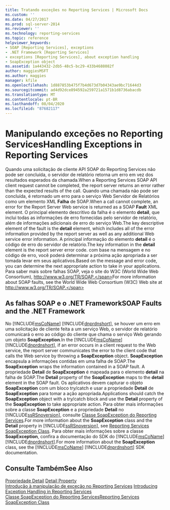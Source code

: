 ```yaml
---
title: Tratando exceções no Reporting Services | Microsoft Docs
ms.custom: ''
ms.date: 04/27/2017
ms.prod: sql-server-2014
ms.reviewer: ''
ms.technology: reporting-services
ms.topic: reference
helpviewer_keywords:
- SOAP [Reporting Services], exceptions
- .NET Framework [Reporting Services]
- exceptions [Reporting Services], about exception handling
- SoapException object
ms.assetid: 1a443432-2db5-48c5-bc29-433b4688082f
author: maggiesMSFT
ms.author: maggies
manager: kfile
ms.openlocfilehash: 1d887853b475f7b4d673d7b04343ae9bc71644d3
ms.sourcegitcommit: ad4d92dce894592a259721a1571b1d8736abacdb
ms.translationtype: MT
ms.contentlocale: pt-BR
ms.lasthandoff: 08/04/2020
ms.locfileid: "87682117"
---
```

# <a name="handling-exceptions-in-reporting-services"></a><span data-ttu-id="623a4-102">Manipulando exceções no Reporting Services</span><span class="sxs-lookup"><span data-stu-id="623a4-102">Handling Exceptions in Reporting Services</span></span>
  <span data-ttu-id="623a4-103">Quando uma solicitação de cliente API SOAP do Reporting Services não pode ser concluída, o servidor de relatório retorna um erro em vez dos resultados esperados da chamada.</span><span class="sxs-lookup"><span data-stu-id="623a4-103">When a Reporting Services SOAP API client request cannot be completed, the report server returns an error rather than the expected results of the call.</span></span> <span data-ttu-id="623a4-104">Quando uma chamada não pode ser concluída, é retornado um erro para o serviço Web Servidor de Relatórios como um elemento XML **Falha** de SOAP.</span><span class="sxs-lookup"><span data-stu-id="623a4-104">When a call cannot complete, an error for the Report Server Web service is returned as a SOAP **Fault** XML element.</span></span> <span data-ttu-id="623a4-105">O principal elemento descritivo da falha é o elemento **detail**, que inclui todas as informações de erro fornecidas pelo servidor de relatório, além de informações adicionais de erro do serviço Web.</span><span class="sxs-lookup"><span data-stu-id="623a4-105">The key descriptive element of the fault is the **detail** element, which includes all of the error information provided by the report server as well as any additional Web service error information.</span></span> <span data-ttu-id="623a4-106">A principal informação do elemento **detail** é o código de erro do servidor de relatório.</span><span class="sxs-lookup"><span data-stu-id="623a4-106">The key information in the **detail** element is the report server error code.</span></span> <span data-ttu-id="623a4-107">com base na mensagem e no código de erro, você poderá determinar a próxima ação apropriada a ser tomada levar em seus aplicativos.</span><span class="sxs-lookup"><span data-stu-id="623a4-107">Based on the message and error code, you can determine the next appropriate action to take in your applications.</span></span> <span data-ttu-id="623a4-108">Para saber mais sobre falhas SOAP, veja o site do W3C (World Wide Web Consortium), http://www.w3.org/TR/SOAP.</span><span class="sxs-lookup"><span data-stu-id="623a4-108">For more information about SOAP faults, see the World Wide Web Consortium (W3C) Web site at http://www.w3.org/TR/SOAP.</span></span>  
  
## <a name="soap-faults-and-the-net-framework"></a><span data-ttu-id="623a4-109">As falhas SOAP e o .NET Framework</span><span class="sxs-lookup"><span data-stu-id="623a4-109">SOAP Faults and the .NET Framework</span></span>  
 <span data-ttu-id="623a4-110">No [!INCLUDE[msCoName](../../includes/msconame-md.md)] [!INCLUDE[dnprdnshort](../../includes/dnprdnshort-md.md)], se houver um erro em uma solicitação de cliente feita a um serviço Web, o servidor de relatório comunicará o erro ao código do cliente que chama o serviço Web gerando um objeto **SoapException**.</span><span class="sxs-lookup"><span data-stu-id="623a4-110">In the [!INCLUDE[msCoName](../../includes/msconame-md.md)] [!INCLUDE[dnprdnshort](../../includes/dnprdnshort-md.md)], if an error occurs in a client request to the Web service, the report server communicates the error to the client code that calls the Web service by throwing a **SoapException** object.</span></span> <span data-ttu-id="623a4-111">**SoapException** encapsula a informações contidas em uma falha de SOAP.</span><span class="sxs-lookup"><span data-stu-id="623a4-111">The **SoapException** wraps the information contained in a SOAP fault.</span></span> <span data-ttu-id="623a4-112">A propriedade **Detail** de **SoapException** é mapeada para o elemento **detail** na falha de SOAP.</span><span class="sxs-lookup"><span data-stu-id="623a4-112">The **Detail** property of the **SoapException** maps to the **detail** element in the SOAP fault.</span></span> <span data-ttu-id="623a4-113">Os aplicativos devem capturar o objeto **SoapException** com um bloco try/catch e usar a propriedade **Detail** de **SoapException** para tomar a ação apropriada.</span><span class="sxs-lookup"><span data-stu-id="623a4-113">Applications should catch the **SoapException** object with a try/catch block and use the **Detail** property of the **SoapException** to take appropriate action.</span></span> <span data-ttu-id="623a4-114">Para obter mais informações sobre a classe **SoapException** e a propriedade **Detail** no [!INCLUDE[ssRSnoversion](../../includes/ssrsnoversion-md.md)], consulte [Classe SoapException do Reporting Services](soapexception-class/reporting-services-soapexception-class.md).</span><span class="sxs-lookup"><span data-stu-id="623a4-114">For more information about the **SoapException** class and the **Detail** property in [!INCLUDE[ssRSnoversion](../../includes/ssrsnoversion-md.md)], see [Reporting Services SoapException Class](soapexception-class/reporting-services-soapexception-class.md).</span></span> <span data-ttu-id="623a4-115">Para obter mais informações sobre a classe **SoapException**, confira a documentação do SDK do [!INCLUDE[msCoName](../../includes/msconame-md.md)] [!INCLUDE[dnprdnshort](../../includes/dnprdnshort-md.md)].</span><span class="sxs-lookup"><span data-stu-id="623a4-115">For more information about the **SoapException** class, see the [!INCLUDE[msCoName](../../includes/msconame-md.md)] [!INCLUDE[dnprdnshort](../../includes/dnprdnshort-md.md)] SDK documentation.</span></span>  
  
## <a name="see-also"></a><span data-ttu-id="623a4-116">Consulte Também</span><span class="sxs-lookup"><span data-stu-id="623a4-116">See Also</span></span>  
 <span data-ttu-id="623a4-117">[Propriedade Detail](soapexception-class/detail-property.md) </span><span class="sxs-lookup"><span data-stu-id="623a4-117">[Detail Property](soapexception-class/detail-property.md) </span></span>  
 <span data-ttu-id="623a4-118">[Introdução à manipulação de exceção no Reporting Services](introducing-exception-handling-in-reporting-services.md) </span><span class="sxs-lookup"><span data-stu-id="623a4-118">[Introducing Exception Handling in Reporting Services](introducing-exception-handling-in-reporting-services.md) </span></span>  
 [<span data-ttu-id="623a4-119">Classe SoapException do Reporting Services</span><span class="sxs-lookup"><span data-stu-id="623a4-119">Reporting Services SoapException Class</span></span>](soapexception-class/reporting-services-soapexception-class.md)  
  
  
